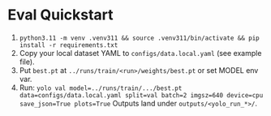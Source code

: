 # Eval Quickstart
1) `python3.11 -m venv .venv311 && source .venv311/bin/activate && pip install -r requirements.txt`
2) Copy your local dataset YAML to `configs/data.local.yaml` (see example file).
3) Put `best.pt` at `../runs/train/<run>/weights/best.pt` or set MODEL env var.
4) Run: `yolo val model=../runs/train/.../best.pt data=configs/data.local.yaml split=val batch=2 imgsz=640 device=cpu save_json=True plots=True`
Outputs land under `outputs/<yolo_run_*>/`.
